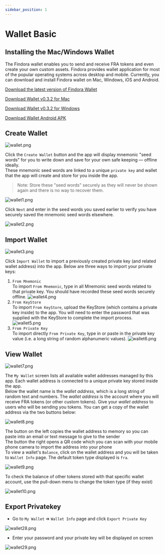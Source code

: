 ```yaml
---
sidebar_position: 1
---
```


# Wallet Basic

## Installing the Mac/Windows Wallet

The Findora wallet enables you to send and receive FRA tokens and even create your own custom assets. Findora provides wallet application for most of the popular operating systems across desktop and mobile. Currently, you can download and install Findora wallet on Mac, Windows, iOS and Android.

[Download the latest version of Findora Wallet](https://wallet.findora.org/)

[Download Wallet v0.3.2 for Mac](https://s3-us-west-2.amazonaws.com/wallet.findora.org/download/Findora_Wallet_Setup_0.3.2.dmg)

[Download Wallet v0.3.2 for Windows](https://s3-us-west-2.amazonaws.com/wallet.findora.org/download/Findora_Wallet_Setup_0.3.2.exe)

[Download Wallet Android APK](https://wallet.findora.org/download/FindoraWallet.apk)

## Create Wallet

![wallet.png](/img/wallet/wallet.png)

Click the `Create Wallet` button and the app will display mnemonic "seed words" for you to write down and save for your own safe keeping — offline ideally.  
These mnemonic seed words are linked to a unique `private key` and wallet that the app will create and store for you inside the app.

> Note: Store these "seed words" securely as they will never be shown again and there is no way to recover them.

![wallet1.png](/img/wallet/wallet1.png)

Click `Next` and enter in the seed words you saved earlier to verify you have securely saved the mnemonic seed words elsewhere.

![wallet2.png](/img/wallet/wallet2.png)

## Import Wallet

![wallet3.png](/img/wallet/wallet3.png)

Click `Import Wallet` to import a previously created private key (and related wallet address) into the app. Below are three ways to import your private keys:

1. `From Mnemonic`  
   To import `From Mnemonic`, type in all Mnemonic seed words related to that private key. You should have recorded these seed words securely offline.
   ![wallet4.png](/img/wallet/wallet4.png)
2. `From KeyStore`  
   To import `From KeyStore`, upload the KeyStore (which contains a private key inside) to the app. You will need to enter the password that was supplied with the KeyStore to complete the import process.
   ![wallet5.png](/img/wallet/wallet5.png)
3. `From Private Key`  
   To import directly `From Private Key`, type in or paste in the private key value (i.e. a long string of random alphanumeric values).
   ![wallet6.png](/img/wallet/wallet6.png)

## View Wallet

![wallet7.png](/img/wallet/wallet7.png)

The `My Wallet` screen lists all available wallet addresses managed by this app. Each wallet address is connected to a unique private key stored inside the app.  
Below the wallet name is the _wallet address_, which is a long string of random text and numbers. The _wallet address_ is the account where you will receive FRA tokens (or other custom tokens). Give your _wallet address_ to users who will be sending you tokens. You can get a copy of the wallet address via the two buttons below:

![wallet8.png](/img/wallet/wallet8.png)

The button on the left copies the wallet address to memory so you can paste into an email or text message to give to the sender  
The button the right opens a QR code which you can scan with your mobile phone camera to import the address into your phone  
To view a wallet's `Balance`, click on the wallet address and you will be taken to `Wallet Info` page. The default token type displayed is `fra`.

![wallet9.png](/img/wallet/wallet9.png)

To check the balance of other tokens stored with that specific wallet account, use the pull-down menu to change the token type (if they exist)

![wallet10.png](/img/wallet/wallet10.png)

## Export Privatekey

- Go to `My Wallet` ⇒ `Wallet Info` page and click `Export Private Key`

![wallet28.png](/img/wallet/wallet28.png)

- Enter your password and your private key will be displayed on screen

![wallet29.png](/img/wallet/wallet29.png)
